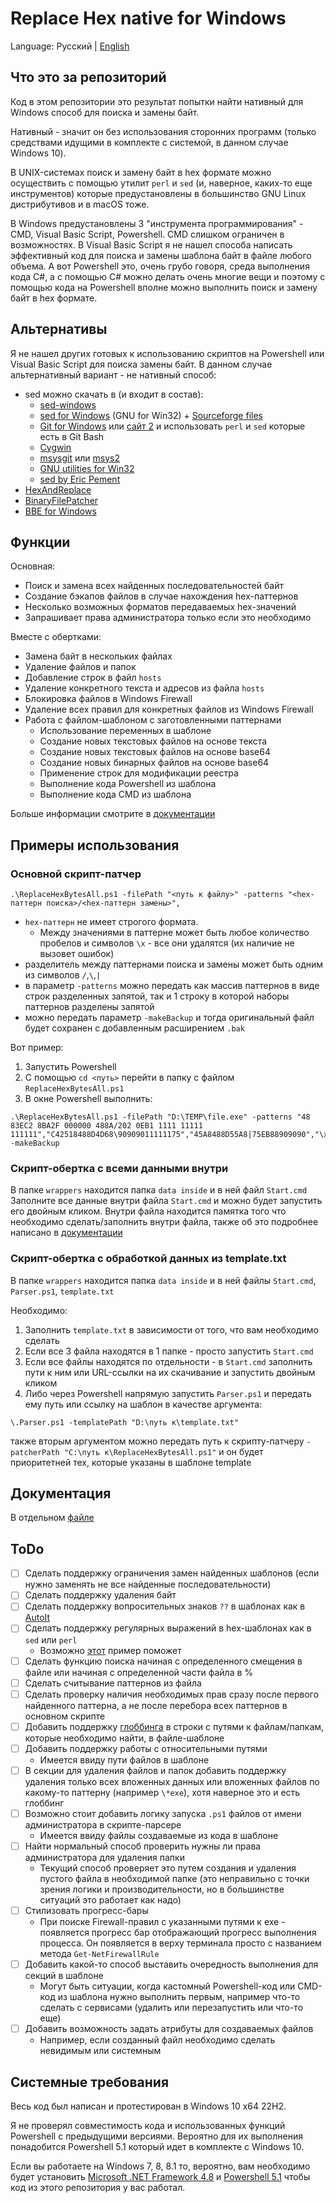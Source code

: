 # Replace Hex native for Windows

Language: Русский | [English](README.md)


## Что это за репозиторий

Код в этом репозитории это результат попытки найти нативный для Windows способ для поиска и замены байт.

Нативный - значит он без использования сторонних программ (только средствами идущими в комплекте с системой, в данном случае Windows 10).

В UNIX-системах поиск и замену байт в hex формате можно осуществить с помощью утилит `perl` и `sed` (и, наверное, каких-то еще инструментов) которые предустановлены в большинство GNU Linux дистрибутивов и в macOS тоже.

В Windows предустановлены 3 "инструмента программирования" - CMD, Visual Basic Script, Powershell.
CMD слишком ограничен в возможностях. В Visual Basic Script я не нашел способа написать эффективный код для поиска и замены шаблона байт в файле любого объема. А вот Powershell это, очень грубо говоря, среда выполнения кода C#, а с помощью C# можно делать очень многие вещи и поэтому с помощью кода на Powershell вполне можно выполнить поиск и замену байт в hex формате.

## Альтернативы

Я не нашел других готовых к использованию скриптов на Powershell или Visual Basic Script для поиска замены байт.
В данном случае альтернативный вариант - не нативный способ:

- sed можно скачать в (и входит в состав):
    - [sed-windows](https://github.com/mbuilov/sed-windows)
    - [sed for Windows](https://gnuwin32.sourceforge.net/packages/sed.htm) (GNU for Win32) + [Sourceforge files](https://sourceforge.net/projects/gnuwin32/files/sed/)
    - [Git for Windows](https://git-scm.com/download/win) или [сайт 2](https://gitforwindows.org/) и использовать `perl` и `sed` которые есть в Git Bash
    - [Cygwin](https://cygwin.com/)
    - [msysgit](https://github.com/msysgit/msysgit/) или [msys2](https://www.msys2.org/)
    - [GNU utilities for Win32](https://unxutils.sourceforge.net/)
    - [sed by Eric Pement](https://www.pement.org/sed/)
- [HexAndReplace](https://github.com/jjxtra/HexAndReplace)
- [BinaryFilePatcher](https://github.com/Invertex/BinaryFilePatcher)
- [BBE for Windows](https://anilech.blogspot.com/2016/09/binary-block-editor-bbe-for-windows.html)

## Функции

Основная:
- Поиск и замена всех найденных последовательностей байт
- Создание бэкапов файлов в случае нахождения hex-паттернов
- Несколько возможных форматов передаваемых hex-значений
- Запрашивает права администратора только если это необходимо

Вместе с обертками:
- Замена байт в нескольких файлах
- Удаление файлов и папок
- Добавление строк в файл `hosts`
- Удаление конкретного текста и адресов из файла `hosts`
- Блокировка файлов в Windows Firewall
- Удаление всех правил для конкретных файлов из Windows Firewall
- Работа с файлом-шаблоном с заготовленными паттернами
  - Использование переменных в шаблоне
  - Создание новых текстовых файлов на основе текста
  - Создание новых текстовых файлов на основе base64
  - Создание новых бинарных файлов на основе base64
  - Применение строк для модификации реестра
  - Выполнение кода Powershell из шаблона
  - Выполнение кода CMD из шаблона

Больше информации смотрите в [документации](./docs/docs_RU.md)

## Примеры использования

### Основной скрипт-патчер

```
.\ReplaceHexBytesAll.ps1 -filePath "<путь к файлу>" -patterns "<hex-паттерн поиска>/<hex-паттерн замены>",
```
- `hex-паттерн` не имеет строгого формата.
  - Между значениями в паттерне может быть любое количество пробелов и символов `\x` - все они удалятся (их наличие не вызовет ошибок)
- разделитель между паттернами поиска и замены может быть одним из символов `/`,`\`,`|`
- в параметр `-patterns` можно передать как массив паттернов в виде строк разделенных запятой, так и 1 строку в которой наборы паттернов разделены запятой
- можно передать параметр `-makeBackup` и тогда оригинальный файл будет сохранен с добавленным расширением `.bak`

Вот пример:

1. Запустить Powershell
2. С помощью `cd <путь>` перейти в папку с файлом `ReplaceHexBytesAll.ps1`
3. В окне Powershell выполнить:
```
.\ReplaceHexBytesAll.ps1 -filePath "D:\TEMP\file.exe" -patterns "48 83EC2 8BA2F 000000 488A/202 0EB1 1111 11111 111111","C42518488D4D68\90909011111175","45A8488D55A8|75EB88909090","\xAA\x7F\xBB\x08\xE3\x4D|\xBB\x90\xB1\xE8\x99\x4D" -makeBackup
```

### Скрипт-обертка с всеми данными внутри

В папке `wrappers` находится папка `data inside` и в ней файл `Start.cmd`
Заполните все данные внутри файла `Start.cmd` и можно будет запустить его двойным кликом.
Внутри файла находится памятка того что необходимо сделать/заполнить внутри файла, также об это подробнее написано в [документации](./docs/docs_RU.md)

### Скрипт-обертка с обработкой данных из template.txt

В папке `wrappers` находится папка `data inside` и в ней файлы `Start.cmd`, `Parser.ps1`, `template.txt`

Необходимо:
1. Заполнить `template.txt` в зависимости от того, что вам необходимо сделать
2. Если все 3 файла находятся в 1 папке - просто запустить `Start.cmd`
3. Если все файлы находятся по отдельности - в `Start.cmd` заполнить пути к ним или URL-ссылки на их скачивание и запустить двойным кликом
4. Либо через Powershell напрямую запустить `Parser.ps1` и передать ему путь или ссылку на шаблон в качестве аргумента:
```
\.Parser.ps1 -templatePath "D:\путь к\template.txt"
```
также вторым аргументом можно передать путь к скрипту-патчеру `-patcherPath "C:\путь к\ReplaceHexBytesAll.ps1"` и он будет приоритетней тех, которые указаны в шаблоне template


## Документация

В отдельном [файле](./docs/docs_RU.md)

## ToDo

- [ ] Сделать поддержку ограничения замен найденных шаблонов (если нужно заменять не все найденные последовательности)
- [ ] Сделать поддержку удаления байт
- [ ] Сделать поддержку вопросительных знаков `??` в шаблонах как в [AutoIt](https://www.autoitscript.com/autoit3/docs/functions/StringRegExp.htm)
- [ ] Сделать поддержку регулярных выражений в hex-шаблонах как в `sed` или `perl`
  - Возможно [этот](https://stackoverflow.com/a/55314611) пример поможет
- [ ] Сделать функцию поиска начиная с определенного смещения в файле или начиная с определенной части файла в %
- [ ] Сделать считывание паттернов из файла
- [ ] Сделать проверку наличия необходимых прав сразу после первого найденного паттерна, а не после перебора всех паттернов в основном скрипте
- [ ] Добавить поддержку [глоббинга](https://stackoverflow.com/questions/30229465/what-is-file-globbing) в строки с путями к файлам/папкам, которые необходимо найти, в файле-шаблоне
- [ ] Добавить поддержку работы с относительными путями
   - Имеется ввиду пути файлов в шаблоне
- [ ] В секции для удаления файлов и папок добавить поддержку удаления только всех вложенных данных или вложенных файлов по какому-то паттерну (например `\*exe`), хотя наверное это и есть глоббинг
- [ ] Возможно стоит добавить логику запуска `.ps1` файлов от имени администратора в скрипте-парсере
   - Имеется ввиду файлы создаваемые из кода в шаблоне
- [ ] Найти нормальный способ проверить нужны ли права администратора для удаления папки
  - Текущий способ проверяет это путем создания и удаления пустого файла в необходимой папке (это неправильно с точки зрения логики и производительности, но в большинстве ситуаций это работает как надо)
- [ ] Стилизовать прогресс-бары
  - При поиске Firewall-правил с указанными путями к exe - появляется прогресс бар отображающий прогресс выполнения процесса. Он появляется в верху терминала просто с названием метода `Get-NetFirewallRule`
- [ ] Добавить какой-то способ выставить очередность выполнения для секций в шаблоне
  - Могут быть ситуации, когда кастомный Powershell-код или CMD-код из шаблона нужно выполнить первым, например что-то сделать с сервисами (удалить или перезапустить или что-то еще)
- [ ] Добавить возможность задать атрибуты для создаваемых файлов
  - Например, если созданный файл необходимо сделать невидимым или системным

## Системные требования

Весь код был написан и протестирован в Windows 10 x64 22H2.

Я не проверял совместимость кода и использованных функций Powershell с предыдущими версиями. Вероятно для их выполнения понадобится Powershell 5.1 который идет в комплекте с Windows 10.

Если вы работаете на Windows 7, 8, 8.1 то, вероятно, вам необходимо будет установить [Microsoft .NET Framework 4.8](https://support.microsoft.com/topic/microsoft-net-framework-4-8-offline-installer-for-windows-9d23f658-3b97-68ab-d013-aa3c3e7495e0) и [Powershell 5.1](https://www.microsoft.com/download/details.aspx/?id=54616) чтобы код из этого репозитория у вас работал.